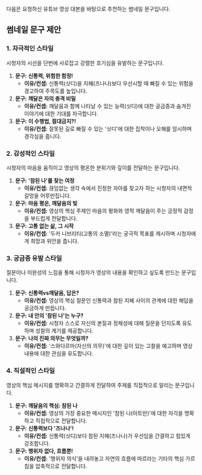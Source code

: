 다음은 요청하신 유튜브 영상 대본을 바탕으로 추천하는 썸네일 문구입니다.

## 썸네일 문구 제안

### 1. 자극적인 스타일
시청자의 시선을 단번에 사로잡고 강렬한 호기심을 유발하는 문구입니다.

1.  **문구:** **신통력, 위험한 함정!**
    * **이유/컨셉:** 신통력(싯디)을 지혜(즈나나)보다 우선시할 때 빠질 수 있는 위험을 경고하여 주목도를 높입니다.
2.  **문구:** **깨달은 자의 충격 비밀**
    * **이유/컨셉:** 깨달음과 함께 나타날 수 있는 능력(싯디)에 대한 궁금증과 숨겨진 이야기에 대한 기대를 자극합니다.
3.  **문구:** **이 수행법, 절대금지?!**
    * **이유/컨셉:** 잘못된 길로 빠질 수 있는 '싯디'에 대한 집착이나 오해를 암시하며 경각심을 줍니다.

### 2. 감성적인 스타일
시청자의 마음을 움직이고 영상의 평온한 분위기와 깊이를 전달하는 문구입니다.

1.  **문구:** **'참된 나'를 찾는 여정**
    * **이유/컨셉:** 끊임없는 생각 속에서 진정한 자아를 찾고자 하는 시청자의 내면적 갈망을 어루만집니다.
2.  **문구:** **마음 평온, 깨달음의 빛**
    * **이유/컨셉:** 영상의 핵심 주제인 마음의 평화와 영적 깨달음이 주는 긍정적 감정을 부드럽게 전달합니다.
3.  **문구:** **고통 없는 삶, 그 시작**
    * **이유/컨셉:** '두카 니브리티(고통의 소멸)'라는 궁극적 목표를 제시하며 시청자에게 희망과 위안을 줍니다.

### 3. 궁금증 유발 스타일
질문이나 미완성의 느낌을 통해 시청자가 영상의 내용을 확인하고 싶도록 만드는 문구입니다.

1.  **문구:** **신통력vs깨달음, 답은?**
    * **이유/컨셉:** 영상의 핵심 질문인 신통력과 참된 지혜 사이의 관계에 대한 해답을 궁금하게 만듭니다.
2.  **문구:** **내 안의 '참된 나'는 누구?**
    * **이유/컨셉:** 시청자 스스로 자신의 본질과 정체성에 대해 질문을 던지도록 유도하며 성찰의 계기를 제공합니다.
3.  **문구:** **나의 진짜 의무는 무엇일까?**
    * **이유/컨셉:** '스와다르마(자신의 의무)'에 대한 깊이 있는 고찰을 예고하며 영상 내용에 대한 관심을 유도합니다.

### 4. 직설적인 스타일
영상의 핵심 메시지를 명확하고 간결하게 전달하여 주제를 직접적으로 알리는 문구입니다.

1.  **문구:** **깨달음의 핵심: 참된 나**
    * **이유/컨셉:** 영상의 가장 중요한 메시지인 '참된 나(아트만)'에 대한 자각을 명확하고 직접적으로 전달합니다.
2.  **문구:** **신통력보다 '즈나나'!**
    * **이유/컨셉:** 신통력(싯디)보다 참된 지혜(즈나나)가 우선임을 간결하고 힘있게 강조합니다.
3.  **문구:** **행위자 없다, 흐름뿐!**
    * **이유/컨셉:** '행위자 의식'을 내려놓고 자연의 흐름에 따르라는 기타의 핵심 가르침을 압축적으로 전달합니다.